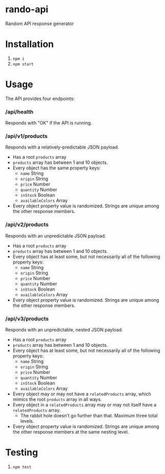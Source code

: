 # rando-api
Random API response generator

# Installation

1. `npm i`
2. `npm start`

# Usage

The API provides four endpoints:

### /api/health

Responds with "OK" if the API is running.

### /api/v1/products

Responds with a relatively-predictable JSON payload.

* Has a root `products` array
* `products` array has between 1 and 10 objects.
* Every object has the same property keys:
  * `name` String
  * `origin` String
  * `price` Number
  * `quantity` Number
  * `inStock` Boolean
  * `availableColors` Array
* Every object property value is randomized. Strings are unique among the other response members.

### /api/v2/products

Responds with an unpredictable JSON payload.

* Has a root `products` array
* `products` array has between 1 and 10 objects.
* Every object has at least some, but not necessarily all of the following property keys:
  * `name` String
  * `origin` String
  * `price` Number
  * `quantity` Number
  * `inStock` Boolean
  * `availableColors` Array
* Every object property value is randomized. Strings are unique among the other response members.

### /api/v3/products

Responds with an unpredictable, nested JSON payload.

* Has a root `products` array
* `products` array has between 1 and 10 objects.
* Every object has at least some, but not necessarily all of the following property keys:
  * `name` String
  * `origin` String
  * `price` Number
  * `quantity` Number
  * `inStock` Boolean
  * `availableColors` Array
* Every object may or may not have a `relatedProducts` array, which mimics the root `products` array in all ways.
* Every object in a `relatedProducts` array may or may not itself have a `relatedProducts` array.
  * The rabbit hole doesn't go further than that. Maximum three total levels.
* Every object property value is randomized. Strings are unique among the other response members at the same nesting level.

# Testing

1. `npm test`
